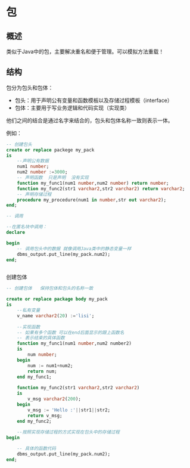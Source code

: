 # 包

## 概述
类似于Java中的包，主要解决重名和便于管理。可以模拟方法重载！

## 结构
包分为包头和包体：

- 包头：用于声明公有变量和函数模板以及存储过程模板（interface）
- 包体：主要用于写业务逻辑和代码实现（实现类）

他们之间的结合是通过名字来结合的，包头和包体名称一致则表示一体。

例如：
```sql
-- 创建包头
create or replace packege my_pack
is
    --声明公有数据
    num1 number;
    num2 number :=3000;
    -- 声明函数  只是声明  没有实现
    function my_func1(num1 number,num2 number) return number;
    function my_func2(str1 varchar2,str2 varchar2) return varchar2;
    -- 声明存储过程
    procedure my_procedure(num1 in number,str out varchar2);
end;

-- 调用

--在匿名块中调用：
declare

begin
    -- 调用包头中的数据 就像调用Java类中的静态变量一样
    dbms_output.put_line(my_pack.num2);
end;



```

创建包体
```sql
-- 创建包体   保持包体和包头的名称一致

create or replace package body my_pack
is
    --私有变量
    v_name varchar2(20) :='lisi';
    
    --实现函数
    -- 如果有多个函数 可以在end后面显示的跟上函数名
    -- 表示结束的具体函数
    function my_func1(num1 number,num2 number2)
    is
        num number;
    begin
        num := num1+num2;
        return num;
    end my_func1;
    
    function my_func2(str1 varchar2,str2 varchar2)
    is
        v_msg varchar2(200);
    begin
        v_msg := 'Hello :'||str1||str2;
        return v_msg;
    end my_func2;
    
    --按照实现存储过程的方式实现在包头中的存储过程
begin

    -- 具体的函数代码
    dbms_output.put_line(my_pack.num2);
end;

```


